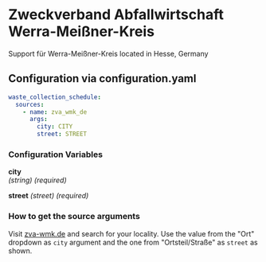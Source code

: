 # Zweckverband Abfallwirtschaft Werra-Meißner-Kreis

Support für Werra-Meißner-Kreis located in Hesse, Germany

## Configuration via configuration.yaml

```yaml
waste_collection_schedule:
  sources:
    - name: zva_wmk_de
      args:
        city: CITY
        street: STREET
```

### Configuration Variables

**city**  
*(string) (required)*

**street**
*(street) (required)*

### How to get the source arguments

Visit [zva-wmk.de](https://www.zva-wmk.de/termine/schnellsuche-2023) and search for your locality. Use the value from the "Ort" dropdown as `city` argument and the one from "Ortsteil/Straße" as `street` as shown.
